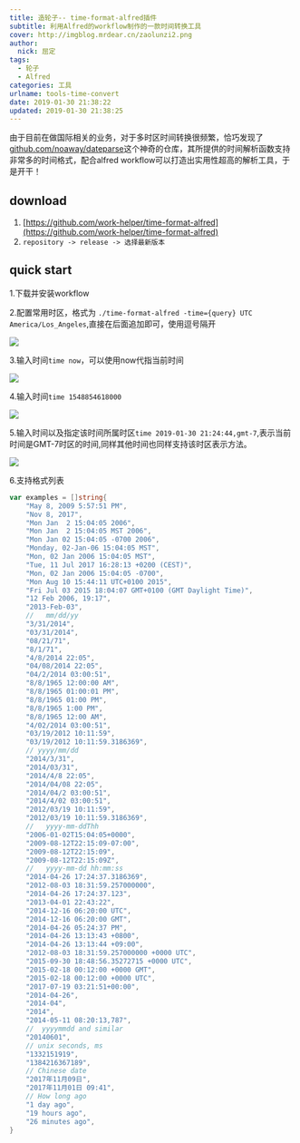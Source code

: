 ```yaml
---
title: 造轮子-- time-format-alfred插件
subtitle: 利用Alfred的workflow制作的一款时间转换工具
cover: http://imgblog.mrdear.cn/zaolunzi2.png
author: 
  nick: 屈定
tags:
  - 轮子
  - Alfred
categories: 工具
urlname: tools-time-convert
date: 2019-01-30 21:38:22
updated: 2019-01-30 21:38:25
---
```

由于目前在做国际相关的业务，对于多时区时间转换很频繁，恰巧发现了[github.com/noaway/dateparse](https://github.com/noaway/dateparse)这个神奇的仓库，其所提供的时间解析函数支持非常多的时间格式，配合alfred workflow可以打造出实用性超高的解析工具，于是开干！

## download

1. [https://github.com/work-helper/time-format-alfred](https://github.com/work-helper/time-format-alfred)
2. `repository -> release -> 选择最新版本`


## quick start

1.下载并安装workflow

2.配置常用时区，格式为 `./time-format-alfred -time={query} UTC America/Los_Angeles`,直接在后面追加即可，使用逗号隔开

![](http://imgblog.mrdear.cn/1548854492.png?imageMogr2/thumbnail/!100p)

3.输入时间`time now`，可以使用now代指当前时间

![](http://imgblog.mrdear.cn/1548854370.png?imageMogr2/thumbnail/!100p)

4.输入时间`time 1548854618000`

![](http://imgblog.mrdear.cn/1548854650.png?imageMogr2/thumbnail/!100p)

5.输入时间以及指定该时间所属时区`time 2019-01-30 21:24:44,gmt-7`,表示当前时间是GMT-7时区的时间,同样其他时间也同样支持该时区表示方法。

![](http://imgblog.mrdear.cn/1548854736.png?imageMogr2/thumbnail/!100p)

6.支持格式列表
```go
var examples = []string{
	"May 8, 2009 5:57:51 PM",
	"Nov 8, 2017",
	"Mon Jan  2 15:04:05 2006",
	"Mon Jan  2 15:04:05 MST 2006",
	"Mon Jan 02 15:04:05 -0700 2006",
	"Monday, 02-Jan-06 15:04:05 MST",
	"Mon, 02 Jan 2006 15:04:05 MST",
	"Tue, 11 Jul 2017 16:28:13 +0200 (CEST)",
	"Mon, 02 Jan 2006 15:04:05 -0700",
	"Mon Aug 10 15:44:11 UTC+0100 2015",
	"Fri Jul 03 2015 18:04:07 GMT+0100 (GMT Daylight Time)",
	"12 Feb 2006, 19:17",
	"2013-Feb-03",
	//   mm/dd/yy
	"3/31/2014",
	"03/31/2014",
	"08/21/71",
	"8/1/71",
	"4/8/2014 22:05",
	"04/08/2014 22:05",
	"04/2/2014 03:00:51",
	"8/8/1965 12:00:00 AM",
	"8/8/1965 01:00:01 PM",
	"8/8/1965 01:00 PM",
	"8/8/1965 1:00 PM",
	"8/8/1965 12:00 AM",
	"4/02/2014 03:00:51",
	"03/19/2012 10:11:59",
	"03/19/2012 10:11:59.3186369",
	// yyyy/mm/dd
	"2014/3/31",
	"2014/03/31",
	"2014/4/8 22:05",
	"2014/04/08 22:05",
	"2014/04/2 03:00:51",
	"2014/4/02 03:00:51",
	"2012/03/19 10:11:59",
	"2012/03/19 10:11:59.3186369",
	//   yyyy-mm-ddThh
	"2006-01-02T15:04:05+0000",
	"2009-08-12T22:15:09-07:00",
	"2009-08-12T22:15:09",
	"2009-08-12T22:15:09Z",
	//   yyyy-mm-dd hh:mm:ss
	"2014-04-26 17:24:37.3186369",
	"2012-08-03 18:31:59.257000000",
	"2014-04-26 17:24:37.123",
	"2013-04-01 22:43:22",
	"2014-12-16 06:20:00 UTC",
	"2014-12-16 06:20:00 GMT",
	"2014-04-26 05:24:37 PM",
	"2014-04-26 13:13:43 +0800",
	"2014-04-26 13:13:44 +09:00",
	"2012-08-03 18:31:59.257000000 +0000 UTC",
	"2015-09-30 18:48:56.35272715 +0000 UTC",
	"2015-02-18 00:12:00 +0000 GMT",
	"2015-02-18 00:12:00 +0000 UTC",
	"2017-07-19 03:21:51+00:00",
	"2014-04-26",
	"2014-04",
	"2014",
	"2014-05-11 08:20:13,787",
	//  yyyymmdd and similar
	"20140601",
	// unix seconds, ms
	"1332151919",
	"1384216367189",
	// Chinese date
	"2017年11月09日",
	"2017年11月01日 09:41",
	// How long ago
	"1 day ago",
	"19 hours ago",
	"26 minutes ago",
}
```